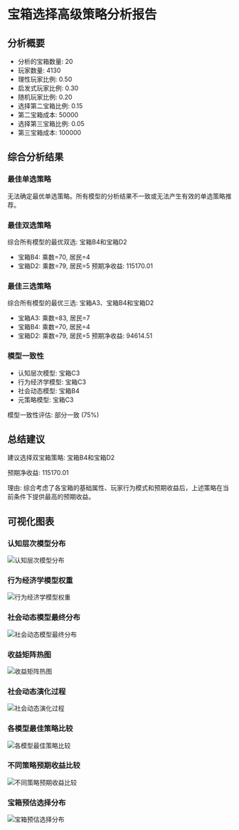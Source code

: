 # 宝箱选择高级策略分析报告
## 分析概要
- 分析的宝箱数量: 20
- 玩家数量: 4130
- 理性玩家比例: 0.50
- 启发式玩家比例: 0.30
- 随机玩家比例: 0.20
- 选择第二宝箱比例: 0.15
- 第二宝箱成本: 50000
- 选择第三宝箱比例: 0.05
- 第三宝箱成本: 100000

## 综合分析结果

### 最佳单选策略
无法确定最优单选策略。所有模型的分析结果不一致或无法产生有效的单选策略推荐。

### 最佳双选策略
综合所有模型的最优双选: 宝箱B4和宝箱D2
- 宝箱B4: 乘数=70, 居民=4
- 宝箱D2: 乘数=79, 居民=5
预期净收益: 115170.01

### 最佳三选策略
综合所有模型的最优三选: 宝箱A3、宝箱B4和宝箱D2
- 宝箱A3: 乘数=83, 居民=7
- 宝箱B4: 乘数=70, 居民=4
- 宝箱D2: 乘数=79, 居民=5
预期净收益: 94614.51

### 模型一致性
- 认知层次模型: 宝箱C3
- 行为经济学模型: 宝箱C3
- 社会动态模型: 宝箱B4
- 元策略模型: 宝箱C3

模型一致性评估: 部分一致 (75%)

## 总结建议
建议选择双宝箱策略: 宝箱B4和宝箱D2

预期净收益: 115170.01

理由: 综合考虑了各宝箱的基础属性、玩家行为模式和预期收益后，上述策略在当前条件下提供最高的预期收益。


## 可视化图表

### 认知层次模型分布
![认知层次模型分布](cognitive_distribution.png)

### 行为经济学模型权重
![行为经济学模型权重](behavioral_weights.png)

### 社会动态模型最终分布
![社会动态模型最终分布](social_distribution.png)

### 收益矩阵热图
![收益矩阵热图](payoff_matrix.png)

### 社会动态演化过程
![社会动态演化过程](social_dynamics_evolution.png)

### 各模型最佳策略比较
![各模型最佳策略比较](model_comparison.png)

### 不同策略预期收益比较
![不同策略预期收益比较](strategy_profit_comparison.png)

### 宝箱预估选择分布
![宝箱预估选择分布](estimated_selection.png)

